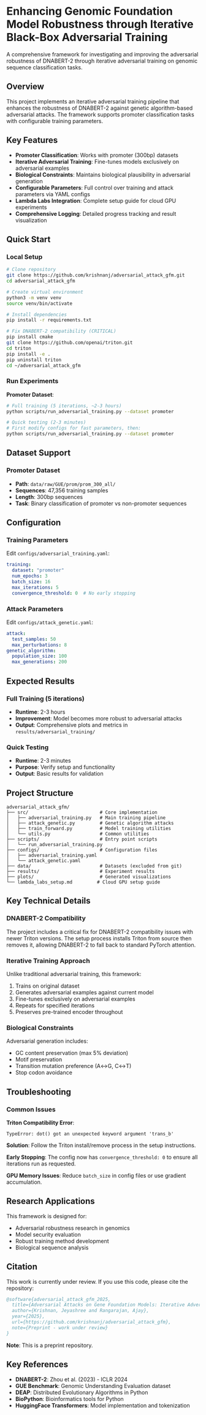 # Enhancing Genomic Foundation Model Robustness through Iterative Black-Box Adversarial Training

A comprehensive framework for investigating and improving the adversarial robustness of DNABERT-2 through iterative adversarial training on genomic sequence classification tasks.

## Overview

This project implements an iterative adversarial training pipeline that enhances the robustness of DNABERT-2 against genetic algorithm-based adversarial attacks. The framework supports promoter classification tasks with configurable training parameters.

## Key Features

- **Promoter Classification**: Works with promoter (300bp) datasets
- **Iterative Adversarial Training**: Fine-tunes models exclusively on adversarial examples
- **Biological Constraints**: Maintains biological plausibility in adversarial generation
- **Configurable Parameters**: Full control over training and attack parameters via YAML configs
- **Lambda Labs Integration**: Complete setup guide for cloud GPU experiments
- **Comprehensive Logging**: Detailed progress tracking and result visualization

## Quick Start

### Local Setup
```bash
# Clone repository
git clone https://github.com/krishnanj/adversarial_attack_gfm.git
cd adversarial_attack_gfm

# Create virtual environment
python3 -m venv venv
source venv/bin/activate

# Install dependencies
pip install -r requirements.txt

# Fix DNABERT-2 compatibility (CRITICAL)
pip install cmake
git clone https://github.com/openai/triton.git
cd triton
pip install -e .
pip uninstall triton
cd ~/adversarial_attack_gfm
```

### Run Experiments

**Promoter Dataset**:
```bash
# Full training (5 iterations, ~2-3 hours)
python scripts/run_adversarial_training.py --dataset promoter

# Quick testing (2-3 minutes)
# First modify configs for fast parameters, then:
python scripts/run_adversarial_training.py --dataset promoter
```

## Dataset Support

### Promoter Dataset
- **Path**: `data/raw/GUE/prom/prom_300_all/`
- **Sequences**: 47,356 training samples
- **Length**: 300bp sequences
- **Task**: Binary classification of promoter vs non-promoter sequences

## Configuration

### Training Parameters
Edit `configs/adversarial_training.yaml`:
```yaml
training:
  dataset: "promoter"
  num_epochs: 3
  batch_size: 16
  max_iterations: 5
  convergence_threshold: 0  # No early stopping
```

### Attack Parameters
Edit `configs/attack_genetic.yaml`:
```yaml
attack:
  test_samples: 50
  max_perturbations: 8
genetic_algorithm:
  population_size: 100
  max_generations: 200
```

## Expected Results

### Full Training (5 iterations)
- **Runtime**: 2-3 hours
- **Improvement**: Model becomes more robust to adversarial attacks
- **Output**: Comprehensive plots and metrics in `results/adversarial_training/`

### Quick Testing
- **Runtime**: 2-3 minutes
- **Purpose**: Verify setup and functionality
- **Output**: Basic results for validation

## Project Structure

```
adversarial_attack_gfm/
├── src/                          # Core implementation
│   ├── adversarial_training.py   # Main training pipeline
│   ├── attack_genetic.py         # Genetic algorithm attacks
│   ├── train_forward.py          # Model training utilities
│   └── utils.py                  # Common utilities
├── scripts/                      # Entry point scripts
│   └── run_adversarial_training.py
├── configs/                      # Configuration files
│   ├── adversarial_training.yaml
│   └── attack_genetic.yaml
├── data/                         # Datasets (excluded from git)
├── results/                      # Experiment results
├── plots/                        # Generated visualizations
└── lambda_labs_setup.md         # Cloud GPU setup guide
```

## Key Technical Details

### DNABERT-2 Compatibility
The project includes a critical fix for DNABERT-2 compatibility issues with newer Triton versions. The setup process installs Triton from source then removes it, allowing DNABERT-2 to fall back to standard PyTorch attention.

### Iterative Training Approach
Unlike traditional adversarial training, this framework:
1. Trains on original dataset
2. Generates adversarial examples against current model
3. Fine-tunes exclusively on adversarial examples
4. Repeats for specified iterations
5. Preserves pre-trained encoder throughout

### Biological Constraints
Adversarial generation includes:
- GC content preservation (max 5% deviation)
- Motif preservation
- Transition mutation preference (A↔G, C↔T)
- Stop codon avoidance

## Troubleshooting

### Common Issues

**Triton Compatibility Error**:
```
TypeError: dot() got an unexpected keyword argument 'trans_b'
```
**Solution**: Follow the Triton install/remove process in the setup instructions.

**Early Stopping**:
The config now has `convergence_threshold: 0` to ensure all iterations run as requested.

**GPU Memory Issues**:
Reduce `batch_size` in config files or use gradient accumulation.

## Research Applications

This framework is designed for:
- Adversarial robustness research in genomics
- Model security evaluation
- Robust training method development
- Biological sequence analysis

## Citation

This work is currently under review. If you use this code, please cite the repository:

```bibtex
@software{adversarial_attack_gfm_2025,
  title={Adversarial Attacks on Gene Foundation Models: Iterative Adversarial Training for Robust Genomic Sequence Classification},
  author={Krishnan, Jeyashree and Rangarajan, Ajay},
  year={2025},
  url={https://github.com/krishnanj/adversarial_attack_gfm},
  note={Preprint - work under review}
}
```

**Note**: This is a preprint repository. 

## Key References

- **DNABERT-2**: Zhou et al. (2023) - ICLR 2024
- **GUE Benchmark**: Genomic Understanding Evaluation dataset
- **DEAP**: Distributed Evolutionary Algorithms in Python
- **BioPython**: Bioinformatics tools for Python
- **HuggingFace Transformers**: Model implementation and tokenization